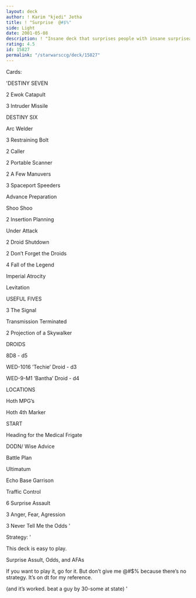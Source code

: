 ```yaml
---
layout: deck
author: ! Karim "kjedi" Jetha
title: ! "Surprise  @#$%"
side: Light
date: 2001-05-08
description: ! "Insane deck that surprises people with insane surpriseassults."
rating: 4.5
id: 15827
permalink: "/starwarsccg/deck/15827"
---
```

Cards: 

'DESTINY SEVEN

2 Ewok Catapult

3 Intruder Missile


DESTINY SIX

Arc Welder

3 Restraining Bolt

2 Caller

2 Portable Scanner

2 A Few Manuvers

3 Spaceport Speeders

Advance Preparation

Shoo Shoo

2 Insertion Planning

Under Attack

2 Droid Shutdown

2 Don’t Forget the Droids

4 Fall of the Legend

Imperial Atrocity

Levitation


USEFUL FIVES

3 The Signal

Transmission Terminated

2 Projection of a Skywalker


DROIDS

8D8 - d5

WED-1016 ’Techie’ Droid - d3

WED-9-M1 ’Bantha’ Droid - d4


LOCATIONS

Hoth MPG’s

Hoth 4th Marker


START

Heading for the Medical Frigate

DODN/ Wise Advice

Battle Plan

Ultimatum


<OTHER>

Echo Base Garrison

Traffic Control

6 Surprise Assault

3 Anger, Fear, Agression

3 Never Tell Me the Odds '

Strategy: '

This deck is easy to play.  

Surprise Assult, Odds, and AFAs

If you want to play it, go for it.  But don’t give me @#$% because there’s no strategy.  It’s on dt for my reference.


(and it’s worked.  beat a guy by 30-some at state) '
